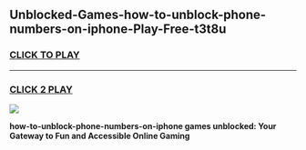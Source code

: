 
## Unblocked-Games-how-to-unblock-phone-numbers-on-iphone-Play-Free-t3t8u
<h3>
<a href="https://premium76.site?title=how-to-unblock-phone-numbers-on-iphone&ref=21A">CLICK TO PLAY</a></h3>
<hr>

<h3>
<a href="https://premium76.site?title=how-to-unblock-phone-numbers-on-iphone&ref=21A">CLICK 2 PLAY</a>
  
</h3>

<a href="https://premium76.site?title=how-to-unblock-phone-numbers-on-iphone&ref=21A"><img src="https://clearcache.store/games.png"></a>


**how-to-unblock-phone-numbers-on-iphone games unblocked: Your Gateway to Fun and Accessible Online Gaming**
